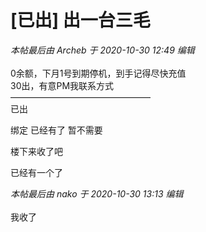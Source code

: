 # [已出] 出一台三毛


<i class="pstatus"> 本帖最后由 Archeb 于 2020-10-30 12:49 编辑 </i><br />
<br />
0余额，下月1号到期停机，到手记得尽快充值<br />
30出，有意PM我联系方式<br />
————————————————<br />
已出

绑定 已经有了 暂不需要 

楼下来收了吧

已经有一个了

<i class="pstatus"> 本帖最后由 nako 于 2020-10-30 13:13 编辑 </i><br />
<br />
我收了
